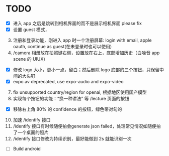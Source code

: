 # TODO

-[x] 进入 app 之后是跳转到相机界面的而不是展示相机界面 please fix
-[x] 设置 guest 模式，
3. 注册和登录功能，刚进入 app 时一个注册屏幕: login with email, apple oauth, continue as guest(在未登录时也可以使用)
4. /camera 相册放在拍照键右侧，设置放在右上，底部增加历史（白噪音 app scene 的 UIUX）
-[x] 修改 logo 大小，更小一点，留白；然后删除 logo 底部的三个按钮，只保留中间的大头钉
-[x] expo av deprecated, use expo-audio and expo-video
7. fix unsupported country/region for openai, 根据地区使用国产模型
8. 实现每个按钮的功能：“换一种讲法” 等 /lecture 页面的按钮
-[x] 移除右上角 80% 的 confidence 的按钮，绿色带对勾的
10. 加速 /identify 接口
11. /identify 接口有时候随便拍会generate json failed，处理常见情况如随便拍了一个桌面的照片
12. /identify 接口修改为持续识别，最好能做到 2s 就能识别一次
-[ ] Build android

